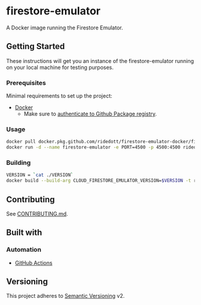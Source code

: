 # firestore-emulator

A Docker image running the Firestore Emulator.

## Getting Started

These instructions will get you an instance of the firestore-emulator running on your
local machine for testing purposes.

### Prerequisites

Minimal requirements to set up the project:

- [Docker](https://docs.docker.com/install/)
    - Make sure to
        [authenticate to Github Package registry](https://help.github.com/en/articles/configuring-docker-for-use-with-github-package-registry#authenticating-to-github-package-registry).
        
### Usage

```bash
docker pull docker.pkg.github.com/ridedott/firestore-emulator-docker/firestore-emulator:latest
docker run -d --name firestore-emulator -e PORT=4500 -p 4500:4500 ridedott/firestore-emulator:latest
```

### Building

```bash
VERSION = `cat ./VERSION`
docker build --build-arg CLOUD_FIRESTORE_EMULATOR_VERSION=$VERSION -t ridedott/firestore-emulator:latest .
```

## Contributing

See [CONTRIBUTING.md](./CONTRIBUTING.md).

## Built with

### Automation

- [GitHub Actions](https://github.com/features/actions)

## Versioning

This project adheres to [Semantic Versioning](http://semver.org) v2.

